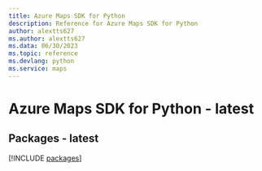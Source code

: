 ```yaml
---
title: Azure Maps SDK for Python
description: Reference for Azure Maps SDK for Python
author: alextts627
ms.author: alextts627
ms.data: 06/30/2023
ms.topic: reference
ms.devlang: python
ms.service: maps
---
```

# Azure Maps SDK for Python - latest
## Packages - latest
[!INCLUDE [packages](maps-index.md)]